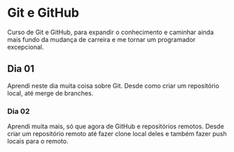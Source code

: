 # Git e GitHub

Curso de Git e GitHub, para expandir o conhecimento e caminhar ainda mais fundo da mudança de carreira e me tornar um programador excepcional.

## Dia 01

Aprendi neste dia muita coisa sobre Git.
Desde como criar um repositório local, até merge de branches.

### Dia 02

Aprendi muita mais, só que agora de GitHub e repositórios remotos.
Desde criar um repositório remoto até fazer clone local deles e também fazer push locais para o remoto.